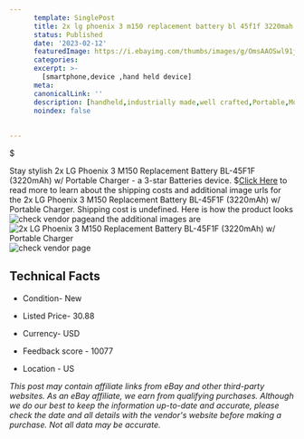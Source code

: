 ```yaml
---
      template: SinglePost
      title: 2x lg phoenix 3 m150 replacement battery bl 45f1f 3220mah w portable charger
      status: Published
      date: '2023-02-12'
      featuredImage: https://i.ebayimg.com/thumbs/images/g/OmsAAOSwl91js9sW/s-l225.jpg
      categories: 
      excerpt: >-
        [smartphone,device ,hand held device]
      meta:
      canonicalLink: ''
      description: [handheld,industrially made,well crafted,Portable,Mobile,Compact,Convenient,Lightweight,Maneuverable,Man-portable,Miniature,Carriable,Hand-held,Light,Holdable,Transportable,Mobile device,Pocket-sized,On-the-go,Wireless,Cordless,Compact size,Convenient size, smartphone,device ,hand held device]
      noindex: false
      
        
---
```

$

Stay stylish 2x LG Phoenix 3 M150 Replacement Battery BL-45F1F (3220mAh) w/ Portable Charger - a 3-star Batteries device.
$[Click Here](https://www.ebay.com/itm/264554976571?hash=item3d98b4953b%3Ag%3AOmsAAOSwl91js9sW&amdata=enc%3AAQAHAAAA4F7zfAhyoow%2BHzDZhLQ95l%2FdGBiTjqvpWD120c0%2BRTGZ%2BIVIvzydSGuGD%2FdvoXsG6kq4TRbuA2hBRAhfZxhfsstk%2F8mapigvDnVR6utzhBNi8WeOR6fMGKopWya8RyA5fTNYpfe%2B%2FVUV80ydaTHjlxYXCmkQ5t%2B5knWsOqntpT9i5GS0U4m%2FYJR8IA8ffqjDJ1dQEsWxg1eKJpzHHlKYpmqrGd80SiFVdMiny0dsk2cfVyS%2BNFYzJljE0lDr%2FQ5AAhMypxLZsxSHRzqJjhyCoWNVedkixP9ulqVfcGckc19C&mkevt=1&mkcid=1&mkrid=711-53200-19255-0&campid=%253CePNCampaignId%253E&customid=%253CreferenceId%253E&toolid=10049) to read more to learn about the shipping costs and additional image urls for the 2x LG Phoenix 3 M150 Replacement Battery BL-45F1F (3220mAh) w/ Portable Charger. Shipping cost is undefined. Here is how the product looks ![check vendor page](https://i.ebayimg.com/thumbs/images/g/OmsAAOSwl91js9sW/s-l225.jpg)and the additional images are![2x LG Phoenix 3 M150 Replacement Battery BL-45F1F (3220mAh) w/ Portable Charger](https://i.ebayimg.com/images/g/OmsAAOSwl91js9sW/s-l1200.jpg)![check vendor page]()



 ## Technical Facts 



     
      

 - Condition- New 


      

 - Listed Price- 30.88 


      

 - Currency- USD 


      

 - Feedback score - 10077 


      

 - Location - US 


      
      

 *_This post may contain affiliate links from eBay and other third-party websites. As an eBay affiliate, we earn from qualifying purchases. Although we do our best to keep the information up-to-date and accurate, please check the date and all details with the vendor's website before making a purchase. Not all data may be accurate._*






